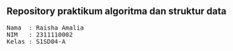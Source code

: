 ## Repository praktikum algoritma dan struktur data

<pre>
Nama  : Raisha Amalia
NIM   : 2311110002
Kelas : S1SD04-A
</pre>
